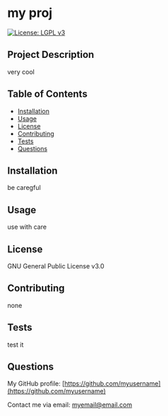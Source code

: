 
# my proj

[![License: LGPL v3](https://img.shields.io/badge/License-LGPL_v3-blue.svg)](https://www.gnu.org/licenses/lgpl-3.0)

## Project Description

very cool

## Table of Contents

* [Installation](#installation)
* [Usage](#usage)
* [License](#license)
* [Contributing](#contributing)
* [Tests](#tests)
* [Questions](#questions)

## Installation

be caregful

## Usage

use with care

## License

GNU General Public License v3.0

## Contributing

none

## Tests

test it

## Questions

My GitHub profile: [https://github.com/myusername](https://github.com/myusername)

Contact me via email: [myemail@email.com](mailto:myemail@email.com)

 